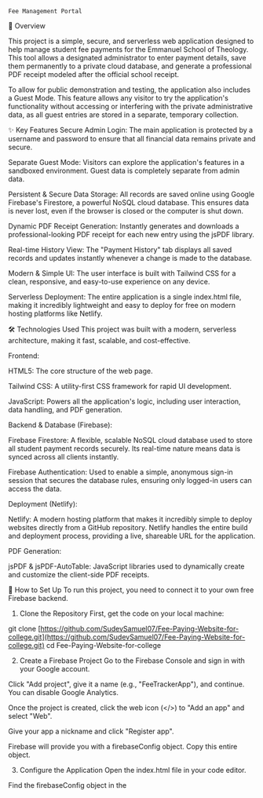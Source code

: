     Fee Management Portal
📖 Overview

This project is a simple, secure, and serverless web application designed to help manage student fee payments for the Emmanuel School of Theology. This tool allows a designated administrator to enter payment details, save them permanently to a private cloud database, and generate a professional PDF receipt modeled after the official school receipt.

To allow for public demonstration and testing, the application also includes a Guest Mode. This feature allows any visitor to try the application's functionality without accessing or interfering with the private administrative data, as all guest entries are stored in a separate, temporary collection.

✨ Key Features
Secure Admin Login: The main application is protected by a username and password to ensure that all financial data remains private and secure.

Separate Guest Mode: Visitors can explore the application's features in a sandboxed environment. Guest data is completely separate from admin data.

Persistent & Secure Data Storage: All records are saved online using Google Firebase's Firestore, a powerful NoSQL cloud database. This ensures data is never lost, even if the browser is closed or the computer is shut down.

Dynamic PDF Receipt Generation: Instantly generates and downloads a professional-looking PDF receipt for each new entry using the jsPDF library.

Real-time History View: The "Payment History" tab displays all saved records and updates instantly whenever a change is made to the database.

Modern & Simple UI: The user interface is built with Tailwind CSS for a clean, responsive, and easy-to-use experience on any device.

Serverless Deployment: The entire application is a single index.html file, making it incredibly lightweight and easy to deploy for free on modern hosting platforms like Netlify.

🛠️ Technologies Used
This project was built with a modern, serverless architecture, making it fast, scalable, and cost-effective.

Frontend:

HTML5: The core structure of the web page.

Tailwind CSS: A utility-first CSS framework for rapid UI development.

JavaScript: Powers all the application's logic, including user interaction, data handling, and PDF generation.

Backend & Database (Firebase):

Firebase Firestore: A flexible, scalable NoSQL cloud database used to store all student payment records securely. Its real-time nature means data is synced across all clients instantly.

Firebase Authentication: Used to enable a simple, anonymous sign-in session that secures the database rules, ensuring only logged-in users can access the data.

Deployment (Netlify):

Netlify: A modern hosting platform that makes it incredibly simple to deploy websites directly from a GitHub repository. Netlify handles the entire build and deployment process, providing a live, shareable URL for the application.

PDF Generation:

jsPDF & jsPDF-AutoTable: JavaScript libraries used to dynamically create and customize the client-side PDF receipts.

🚀 How to Set Up
To run this project, you need to connect it to your own free Firebase backend.

1. Clone the Repository
First, get the code on your local machine:

git clone [https://github.com/SudevSamuel07/Fee-Paying-Website-for-college.git](https://github.com/SudevSamuel07/Fee-Paying-Website-for-college.git)
cd Fee-Paying-Website-for-college

2. Create a Firebase Project
Go to the Firebase Console and sign in with your Google account.

Click "Add project", give it a name (e.g., "FeeTrackerApp"), and continue. You can disable Google Analytics.

Once the project is created, click the web icon (</>) to "Add an app" and select "Web".

Give your app a nickname and click "Register app".

Firebase will provide you with a firebaseConfig object. Copy this entire object.

3. Configure the Application
Open the index.html file in your code editor.

Find the firebaseConfig object in the <script type="module"> section.

Paste your unique firebaseConfig object that you copied from Firebase, replacing the placeholder keys.

4. Configure Firebase Services
In your Firebase project, go to the Build > Authentication section.

Click the "Sign-in method" tab.

Click on "Anonymous" from the list of providers, enable the toggle switch, and click Save.

Next, go to the Build > Firestore Database section.

Click "Create database" and start in test mode. Choose a server location close to you.

Go to the "Rules" tab in Firestore and replace the existing rules with the following to enable secure data separation:

rules_version = '2';
service cloud.firestore {
  match /databases/{database}/documents {
    // Admin data is private
    match /students_admin/{docId} {
      allow read, write: if request.auth != null;
    }

    // Guest data is public
    match /students_guest/{docId} {
      allow read, write: if request.auth != null;
    }
  }
}

Click "Publish".

Your application is now fully configured and ready to use!

💻 How to Use
Open the index.html file in your web browser or visit the live Netlify URL.

You will be presented with the login screen:

For Admin Access: Enter the username and password set inside the index.html file. This will give you access to the private admin data.

For Guest Access: Click the "Continue as Guest" button. This will give you access to a separate, public database for testing.

🌐 Deployment with Netlify
You can host this website for free.

Push your updated code (with your Firebase keys) to your GitHub repository.

Sign up for a free account at Netlify using your GitHub account.

Click "Add new site" > "Import from Git".

Select your GitHub repository.

The default deployment settings will work perfectly. Click "Deploy site".

Netlify will provide you with a live URL for your application.

